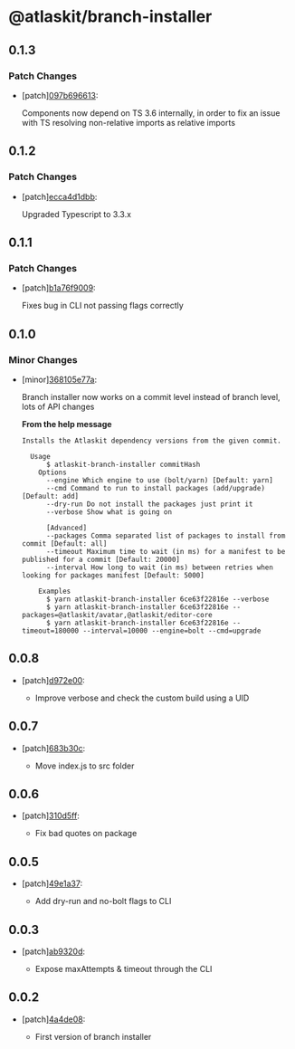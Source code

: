 # @atlaskit/branch-installer

## 0.1.3

### Patch Changes

- [patch][097b696613](https://bitbucket.org/atlassian/atlaskit-mk-2/commits/097b696613):

  Components now depend on TS 3.6 internally, in order to fix an issue with TS resolving non-relative imports as relative imports

## 0.1.2

### Patch Changes

- [patch][ecca4d1dbb](https://bitbucket.org/atlassian/atlaskit-mk-2/commits/ecca4d1dbb):

  Upgraded Typescript to 3.3.x

## 0.1.1

### Patch Changes

- [patch][b1a76f9009](https://bitbucket.org/atlassian/atlaskit-mk-2/commits/b1a76f9009):

  Fixes bug in CLI not passing flags correctly

## 0.1.0

### Minor Changes

- [minor][368105e77a](https://bitbucket.org/atlassian/atlaskit-mk-2/commits/368105e77a):

  Branch installer now works on a commit level instead of branch level, lots of API changes

  **From the help message**

  ```
  Installs the Atlaskit dependency versions from the given commit.

    Usage
        $ atlaskit-branch-installer commitHash
      Options
        --engine Which engine to use (bolt/yarn) [Default: yarn]
        --cmd Command to run to install packages (add/upgrade) [Default: add]
        --dry-run Do not install the packages just print it
        --verbose Show what is going on

        [Advanced]
        --packages Comma separated list of packages to install from commit [Default: all]
        --timeout Maximum time to wait (in ms) for a manifest to be published for a commit [Default: 20000]
        --interval How long to wait (in ms) between retries when looking for packages manifest [Default: 5000]

      Examples
        $ yarn atlaskit-branch-installer 6ce63f22816e --verbose
        $ yarn atlaskit-branch-installer 6ce63f22816e --packages=@atlaskit/avatar,@atlaskit/editor-core
        $ yarn atlaskit-branch-installer 6ce63f22816e --timeout=180000 --interval=10000 --engine=bolt --cmd=upgrade
  ```

## 0.0.8

- [patch][d972e00](https://bitbucket.org/atlassian/atlaskit-mk-2/commits/d972e00):

  - Improve verbose and check the custom build using a UID

## 0.0.7

- [patch][683b30c](https://bitbucket.org/atlassian/atlaskit-mk-2/commits/683b30c):

  - Move index.js to src folder

## 0.0.6

- [patch][310d5ff](https://bitbucket.org/atlassian/atlaskit-mk-2/commits/310d5ff):

  - Fix bad quotes on package

## 0.0.5

- [patch][49e1a37](https://bitbucket.org/atlassian/atlaskit-mk-2/commits/49e1a37):

  - Add dry-run and no-bolt flags to CLI

## 0.0.3

- [patch][ab9320d](https://bitbucket.org/atlassian/atlaskit-mk-2/commits/ab9320d):

  - Expose maxAttempts & timeout through the CLI

## 0.0.2

- [patch][4a4de08](https://bitbucket.org/atlassian/atlaskit-mk-2/commits/4a4de08):

  - First version of branch installer
